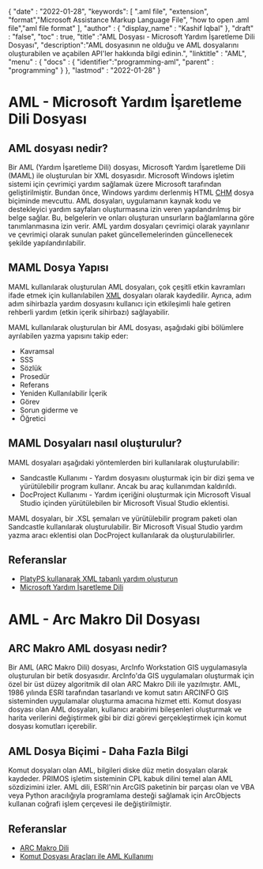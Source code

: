 
{
  "date" : "2022-01-28",
  "keywords": [ ".aml file", "extension", "format","Microsoft Assistance Markup Language File", "how to open .aml file","aml file format" ],
  "author" : {
    "display_name" : "Kashif Iqbal"
},
  "draft" : "false",
  "toc" : true,
  "title" :"AML Dosyası - Microsoft Yardım İşaretleme Dili Dosyası",
  "description":"AML dosyasının ne olduğu ve AML dosyalarını oluşturabilen ve açabilen API'ler hakkında bilgi edinin.",
  "linktitle" : "AML",
  "menu" : {
    "docs" : {
      "identifier":"programming-aml",
      "parent" : "programming"
}
},
  "lastmod" : "2022-01-28"
}

# AML - Microsoft Yardım İşaretleme Dili Dosyası

## AML dosyası nedir?

Bir AML (Yardım İşaretleme Dili) dosyası, Microsoft Yardım İşaretleme Dili (MAML) ile oluşturulan bir XML dosyasıdır. Microsoft Windows işletim sistemi için çevrimiçi yardım sağlamak üzere Microsoft tarafından geliştirilmiştir. Bundan önce, Windows yardımı derlenmiş HTML [CHM](/tr/web/chm/) dosya biçiminde mevcuttu. AML dosyaları, uygulamanın kaynak kodu ve destekleyici yardım sayfaları oluşturmasına izin veren yapılandırılmış bir belge sağlar. Bu, belgelerin ve onları oluşturan unsurların bağlamlarına göre tanımlanmasına izin verir. AML yardım dosyaları çevrimiçi olarak yayınlanır ve çevrimiçi olarak sunulan paket güncellemelerinden güncellenecek şekilde yapılandırılabilir.

## MAML Dosya Yapısı

MAML kullanılarak oluşturulan AML dosyaları, çok çeşitli etkin kavramları ifade etmek için kullanılabilen [XML](/tr/web/xml/) dosyaları olarak kaydedilir. Ayrıca, adım adım sihirbazla yardım dosyasını kullanıcı için etkileşimli hale getiren rehberli yardım (etkin içerik sihirbazı) sağlayabilir.

MAML kullanılarak oluşturulan bir AML dosyası, aşağıdaki gibi bölümlere ayrılabilen yazma yapısını takip eder:

* Kavramsal
* SSS
* Sözlük
* Prosedür
* Referans
* Yeniden Kullanılabilir İçerik
* Görev
* Sorun giderme ve
* Öğretici

## MAML Dosyaları nasıl oluşturulur?

MAML dosyaları aşağıdaki yöntemlerden biri kullanılarak oluşturulabilir:

* Sandcastle Kullanımı - Yardım dosyasını oluşturmak için bir dizi şema ve yürütülebilir program kullanır. Ancak bu araç kullanımdan kaldırıldı.
* DocProject Kullanımı - Yardım içeriğini oluşturmak için Microsoft Visual Studio içinden yürütülebilen bir Microsoft Visual Studio eklentisi.

MAML dosyaları, bir .XSL şemaları ve yürütülebilir program paketi olan Sandcastle kullanılarak oluşturulabilir. Bir Microsoft Visual Studio yardım yazma aracı eklentisi olan DocProject kullanılarak da oluşturulabilirler.

## Referanslar

* [PlatyPS kullanarak XML tabanlı yardım oluşturun](https://learn.microsoft.com/en-us/powershell/utility-modules/platyps/create-help-using-platyps?view=ps-modules)
* [Microsoft Yardım İşaretleme Dili](https://en.wikipedia.org/wiki/Microsoft_Assistance_Markup_Language)

# AML - Arc Makro Dil Dosyası

## ARC Makro AML dosyası nedir?

Bir AML (ARC Makro Dili) dosyası, ArcInfo Workstation GIS uygulamasıyla oluşturulan bir betik dosyasıdır. ArcInfo'da GIS uygulamaları oluşturmak için özel bir üst düzey algoritmik dil olan ARC Makro Dili ile yazılmıştır. AML, 1986 yılında ESRI tarafından tasarlandı ve komut satırı ARCINFO GIS sisteminden uygulamalar oluşturma amacına hizmet etti. Komut dosyası dosyası olan AML dosyaları, kullanıcı arabirimi bileşenleri oluşturmak ve harita verilerini değiştirmek gibi bir dizi görevi gerçekleştirmek için komut dosyası komutları içerebilir.

## AML Dosya Biçimi - Daha Fazla Bilgi

Komut dosyaları olan AML, bilgileri diske düz metin dosyaları olarak kaydeder. PRIMOS işletim sisteminin CPL kabuk dilini temel alan AML sözdizimini izler. AML dili, ESRI'nin ArcGIS paketinin bir parçası olan ve VBA veya Python aracılığıyla programlama desteği sağlamak için ArcObjects kullanan coğrafi işlem çerçevesi ile değiştirilmiştir.

## Referanslar

* [ARC Makro Dili](https://en.wikipedia.org/wiki/ARC_Macro_Language)
* [Komut Dosyası Araçları ile AML Kullanımı](https://desktop.arcgis.com/en/arcmap/latest/analyze/creating-tools/using-amls-with-script-tools.htm)

